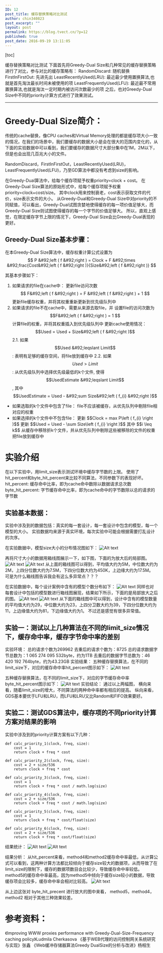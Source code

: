 ```yaml
---
ID: 12
post_title: 缓存替换策略对比测试
author: chin340823
post_excerpt: ""
layout: post
permalink: https://blog.tvect.cn/?p=12
published: true
post_date: 2016-09-19 13:11:05
---
```

[toc]

缓存替换策略对比测试
下面首先将Greedy-Dual Size和几种常见的缓存替换策略进行了对比，参与对比的缓存策略有：
RandomDiscard: 随机替换
    FirstInFirstOut: 先进先出
    LeastRecentlyUsed(LRU): 最近最少使用置换算法,也就是首先淘汰最长时间未被使用的项
    LeastFrequentlyUsed(LFU): 最近最不常用置换算法,也就是淘汰一定时期内被访问次数最少的项
之后，也对Greedy-Dual Size中不同的priority计算方式进行了效果测试。

<!--more-->

<hr />

<h1>Greedy-Dual Size简介：</h1>

传统的cache替换，像CPU caches和Virtual Memory处理的都是缓存项大小一致的情况，在我们的场景中，我们要缓存的数据大小是会在很大的范围内变化的，从下面的实验数据中可以看到，我们要缓存的数据尺寸大部分集中在1M，2M以下，但是也会出现几百兆大小的文件。

RandomDiscard，FirstInFirstOut，LeastRecentlyUsed(LRU)，LeastFrequentlyUsed(LFU)，乃至GD算法中都没有考虑到size的影响。

在Greedy-Dual算法中，给每个缓存项赋予权重priority=clock + cost。
在Greedy-Dual Size算法的原始形式中，给每个缓存项赋予权重priority=clock+cost/size。
其中clock用来控制衰老，cost表示获取文件的代价，size表示文件的大小。
从Greedy-Dual和Greedy-Dual Size中对priority的不同赋值，可以看出，Greedy-Dual试图贪婪地使得缓存的每一项价值足够大，而Greedy-Dual Size则试图使得缓存的每一个字节的价值足够大。
所以，直观上感觉，在限定缓存字节上限的情况下，Greedy-Dual Size会比Greedy-Dual表现的更好。

<h2>Greedy-Dual Size基本步骤：</h2>

在本Greedy-Dual Size算法中，缓存权重计算公式设置为 $$ P &#92;left ( f &#92;right ) = Clock + F &#92;times &#92;frac{Cost&#92;left ( f &#92;right )}{Size&#92;left ( f &#92;right )} $$

其基本步骤如下：
1. 如果请求的file在cache中：
更新file访问次数 $$ F&#92;left ( f &#92;right ) = F &#92;left ( f &#92;right ) + 1 $$
更新file缓存权重，并将其权重重新更新到优先级队列中
2. 如果请求的file不在cache中，需要从来源去取file，并
设置file的访问次数为 $$F&#92;left ( f &#92;right ) = 1 $$
计算file的权重，并将其权重插入到优先级队列中
更新cache使用情况： $$Used = Used + Size&#92;left ( f &#92;right )$$
2.1. 如果 $$Used &#92;leqslant Limit$$ :
表明有足够的缓存空间，将file放到缓存中
2.2. 如果 $$Used > Limit$$ :
从优先级队列中选择优先级最低的k个文件, 使得 $$UsedEstimate &#92;leqslant Limit$$ , 其中
$$UsedEstimate = Used - &#92;sum Size&#92;left ( f_{i} &#92;right )$$

<ul>
<li>如果选取的k个文件中包含了file：
file不应该被缓存，从优先队列中剔除file相对应的权重</li>
<li>如果选择的k个文件中不包含file：
更新 $$Clock = max P&#92;left ( f_{i} &#92;right )$$
更新 $$Used = Used - &#92;sum Size&#92;left ( f_{i} &#92;right )$$
其中 $$i &#92;leq k$$
从缓存中移除折k个文件，并从优先队列中剔除这些被移除的文件的权重
把file放到缓存中</li>
</ul>

<h1>实验介绍</h1>

在以下实验中，用limit_size表示测试环境中缓存字节数的上限。
使用了hit_percent和byte_hit_percent来比较不同算法，不同参数下的表现好坏。
hit_percent: 缓存命中比率，即为cache命中数除以数据请求总次数
byte_hit_percent: 字节缓存命中比率，即为cache命中的字节数除以总的请求的字节数

<h2>实验基本数据：</h2>

实验中涉及到的数据包括：真实的每一套设计，每一套设计中包含的模型，每一个模型的大小。
实验数据均来源于真实环境，每次实验中可能会根据需要打乱设计的次序。

在实验数据中，模型size大小的分布情况图如下：
<img src="http://obn75nm65.bkt.clouddn.com/model_size.png" alt="Alt text" />

再将尺寸大小的数据用箱线图展示一下，如下图，下面的为放大后的局部图。
<img src="http://obn75nm65.bkt.clouddn.com/model_size_1.png" alt="Alt text" />
<img src="http://obn75nm65.bkt.clouddn.com/model_size_2.png" alt="Alt text" />
从上面的箱线图可以得到，平均值大约为5M，中位数大约为2M，上四分位数大约为7.5M，下四分位数大约为450K，上边缘大约为17.5M。
可是为什么箱线图告诉我会有这么多异常点？？？

在实验数据中，每个设计案例中含有的模型个数分布如下：
<img src="http://obn75nm65.bkt.clouddn.com/model_dis.png" alt="Alt text" />
同样也对每套设计中包括的模型数进行箱线图展现，结果如下所示，下面的是局部放大之后的图。
<img src="http://obn75nm65.bkt.clouddn.com/model_dis_1.png" alt="Alt text" />
<img src="http://obn75nm65.bkt.clouddn.com/model_dis_2.png" alt="Alt text" />
从下面的箱线图中可以得到，设计中含有的模型数量的平均值大约为29，中位数大约为23，上四分卫数大约为39，下四分位数大约为11，上边缘值大约为81，下边缘值大约为1。
不过还是感觉有很多异常值。

<h2>实验一：测试以上几种算法在不同的limit_size情况下，缓存命中率，缓存字节命中率的差别</h2>

实验环境：
总的请求个数为269962
去重后的请求个数为：8725
总的请求数据字节总数为：1 065 274 095 532byte，约为1TB
去重后的数据字节总数为：46 420 192 764byte，约为43.23GB
实验结果：
五种缓存替换算法，在不同的limit_size下，对应的缓存命中率hit_percent图示如下：
<img src="http://obn75nm65.bkt.clouddn.com/hit-limit.png" alt="Alt text" />

五种缓存替换算法，在不同的limit_size下，对应的字节缓存命中率byte_hit_percent图示如下：
<img src="http://obn75nm65.bkt.clouddn.com/bytehit-limit.png" alt="Alt text" />
实验结论：
通过以上两幅图，
横向来看，随着limit_size的增大，不同算法的两种命中率都有相应的提高。
纵向来看，GDS基本要优于LFU和LRU，而LFU和LRU又比Random和FIFO效果要好。

<h2>实验二：测试GDS算法中，缓存项的不同priority计算方案对结果的影响</h2>

实验中涉及到的priority计算方案有以下几种：

<pre><code class="language-python ">def calc_priority_1(clock, freq, size):
    cost = 1
    return clock + freq * cost

def calc_priority_2(clock, freq, size):
    cost = 2 + size/536
    return clock + freq * cost

def calc_priority_3(clock, freq, size):
    cost = 1
    return clock + freq * cost / math.log(size)

def calc_priority_4(clock, freq, size):
    cost = 2 + size/536
    return clock + freq * cost / math.log(size)

def calc_priority_5(clock, freq, size):
    cost = 1
    return clock + freq * cost/float(size)

def calc_priority_6(clock, freq, size):
    cost = 2 + size/536
    return clock + freq * cost/float(size)
</code></pre>

结果统计：
<img src="http://obn75nm65.bkt.clouddn.com/priority-hit.png" alt="Alt text" />
<img src="http://obn75nm65.bkt.clouddn.com/priority-bytehit.png" alt="Alt text" />

结果分析：
从hit_percent来看，method4和method2缓存命中率最低，从计算公式可以看到，这两种计算方法都比较倾向于缓存size较大的数据项，从而导致了在limit_size的限制下，缓存的数据项数目会比较少，导致缓存命中率较低。method5的缓存命中率最高，因为method5中倾向于缓存size较小的数据，导致缓存项会比较多，缓存命中率会相对比较高。
<img src="http://obn75nm65.bkt.clouddn.com/priority-bytehit_detail.png" alt="Alt text" />

从上边这张对 byte_hit_precent 进行放大的图中来看，
method5，method4，method2 相对于其他三种效果较差。

<h1>参考资料：</h1>

《Improving WWW proxies performance with Greedy-Dual-Size-Frequency caching policy》Ludmila Cherkasova
《基于WEB代理的访问控制网关系统研究与实现》张鑫
《Web缓冲存储器算法Greedy DualSize的分析与改进》杨相生